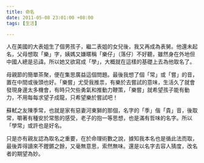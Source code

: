 ```yaml
---
title: 命名
date: 2011-05-08 23:01:00 +08:00
tags: [生活]

---
```


人在美國的大表姐生了個男孩子，繼二表姐的女兒後，我又再成為表舅。他還未起名，父母想取「樂」字，姨媽又嫌暱稱「樂仔」（落仔）不好聽，雖然身在外地但中國人總是忌諱。所以她又欲寫成「學」，大概就在這樣的基礎上去為他取名了。  
  
母親節的簡單茶聚，便在集思廣益這個問題。最後我想了個「常」或「嘗」的音，置在中間或後頭也好。「樂嘗」尤受我推祟，有樂於去嘗試的意味，生活久了就會發現身邊太多機會，有時只欠些勇氣和推動力鞭策，「樂嘗」就希望孩子能有動力，不用每每求望子成龍，只希望樂於嘗試吧！  
  
蘇軾之友陳季常，也就是家有惡妻河東獅的那個，名字的「季」偕「貴」音，後取常，嚼著有種安於常態的感受，老子的抱一等思想，也是滿有哲味的名字。所以「學常」或許也是好名。  
  
只是亦有親友認為取名之重要，在於命理術數之說，據知我本名也是循此法而取，最後弄得讀來不鏗鏘之餘，又毫無意思，索然無味。還是以名字去容人猜度，改名者的期望為妙。
